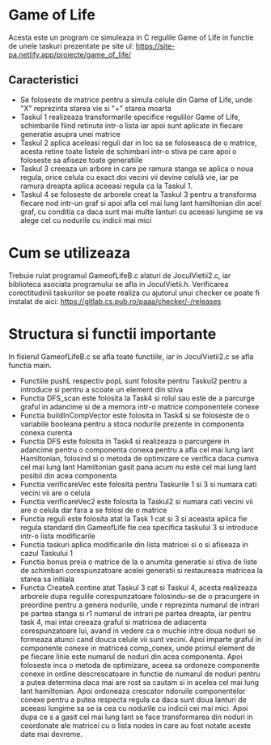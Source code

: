 # Game of Life

Acesta este un program ce simuleaza in C regulile Game of Life in functie de unele taskuri prezentate pe site ul: https://site-pa.netlify.app/proiecte/game_of_life/

## Caracteristici

* Se foloseste de matrice pentru a simula celule din Game of Life, unde "X" reprezinta starea vie si "+" starea moarta
* Taskul 1 realizeaza transformarile specifice regulilor Game of Life, schimbarile fiind retinute intr-o lista iar apoi sunt aplicate in fiecare generatie asupra unei matrice
* Taskul 2 aplica aceleasi reguli dar in loc sa se foloseasca de o matrice, acesta retine toate listele de schimbari intr-o stiva pe care apoi o foloseste sa afiseze toate generatiile
* Taskul 3 creeaza un arbore in care pe ramura stanga se aplica o noua regula, orice celula cu exact doi vecini vii devine celulă vie, iar pe ramura dreapta aplica aceeasi regula ca la Taskul 1.
* Taskul 4 se foloseste de arborele creat la Taskul 3 pentru a transforma fiecare nod intr-un graf si apoi afla cel mai lung lant hamiltonian din acel graf, cu conditia ca daca sunt mai multe lanturi cu aceeasi lungime se va alege cel cu nodurile cu indicii mai mici

# Cum se utilizeaza

Trebuie rulat programul GameofLifeB.c alaturi de JoculVietii2.c, iar biblioteca asociata programului se afla in JoculVietii.h. Verificarea corectitudinii taskurilor se poate realiza cu ajutorul unui checker ce poate fi instalat de aici: https://gitlab.cs.pub.ro/paaa/checker/-/releases

# Structura si functii importante

In fisierul GameofLifeB.c se afla toate functiile, iar in JoculVietii2.c se afla functia main.
* Functiile pushL respectiv popL sunt folosite pentru Taskul2 pentru a introduce si pentru a scoate un element din stiva
* Functia DFS_scan este folosita la Task4 si rolul sau este de a parcurge graful in adancime si de a memora intr-o matrice componentele conexe
* Functia buildInCompVector este folosita in Task4 si se foloseste de o variabile booleana pentru a stoca nodurile prezente in componenta conexa curenta
* Functia DFS este folosita in Task4 si realizeaza o parcurgere in adancime pentru o componenta conexa pentru a afla cel mai lung lant Hamiltonian, folosind si o metoda de optimizare ce verifica daca cumva cel mai lung lant Hamiltonian gasit pana acum nu este cel mai lung lant posibil din acea componenta
* Functia verificareVec este folosita pentru Taskurile 1 si 3 si numara cati vecini vii are o celula
* Functia verificareVec2 este folosita la Taskul2 si numara cati vecini vii are o celula dar fara a se folosi de o matrice
* Functia reguli este folosita atat la Task 1 cat si 3 si aceasta aplica fie regula standard din GameofLife fie cea specifica taskului 3 si introduce intr-o lista modificarile
* Functia taskuri aplica modificarile din lista matricei si o si afiseaza in cazul Taskului 1
* Functia bonus preia o matrice de la o anumita generatie si stiva de liste de schimbari corespunzatoare acelei generatii si restaureaza matricea la starea sa initiala
* Functia CreateA contine atat Taskul 3 cat si Taskul 4, acesta realizeaza arborele dupa regulile corespunzatoare folosindu-se de o pracurgere in preordine pentru a genera nodurile, unde r reprezinta numarul de intrari pe partea stanga si r1 numarul de intrari pe partea dreapta, iar pentru task 4, mai intai creeaza graful si matricea de adiacenta corespunzatoare lui, avand in vedere ca o muchie intre doua noduri se formeaza atunci cand douca celule vii sunt vecini.
Apoi imparte graful in componente conexe in matricea comp_conex, unde primul element de pe fiecare linie este numarul de noduri din acea componenta.
Apoi foloseste inca o metoda de optimizare, aceea sa ordoneze componente conexe in ordine descrescatoare in functie de numarul de noduri pentru a putea determina daca mai are rost sa cautam si in acelea cel mai lung lant hamiltonian.
Apoi ordoneaza crescator ndoruile componentelor conexe pentru a putea respecta regula ca daca sunt doua lanturi de aceeasi lungime sa se ia cea cu nodurile cu indicii cei mai mici.
Apoi dupa ce s a gasit cel mai lung lant se face transformarea din noduri in coordonate ale matricei cu o lista nodes in care au fost notate aceste date mai devreme.

